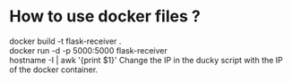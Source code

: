 <h1>How to use docker files ?</h1>

docker build -t flask-receiver . <br>
docker run -d -p 5000:5000 flask-receiver <br>
hostname -I | awk '{print $1}'
Change the IP in the ducky script with the IP of the docker container. <br>